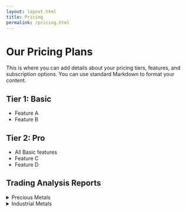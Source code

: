 ```yaml
---
layout: layout.html
title: Pricing
permalink: /pricing.html
---
```


# Our Pricing Plans

This is where you can add details about your pricing tiers, features, and subscription options. You can use standard Markdown to format your content.

## Tier 1: Basic
- Feature A
- Feature B

## Tier 2: Pro
- All Basic features
- Feature C
- Feature D

## Trading Analysis Reports
<details class="report-accordion">
  <summary>
    <span>Precious Metals</span>
  </summary>
  <div class="report-content">
    <h3>Gold</h3>
    <ul>
      <li><a href="/pricing-reports/GLDM_trading/">GLDM Trading Analysis</a></li>
      <li><a href="/pricing-reports/SGLD.L_trading/">SGLD.L Trading Analysis</a></li>
      <li><a href="/pricing-reports/2840.HK_trading/">2840.HK Trading Analysis</a></li>
    </ul>
    <h3>Silver</h3>
    <ul>
      <li><a href="/pricing-reports/slv_trading/">SLV Trading Analysis</a></li>
      <li><a href="/pricing-reports/SLVR_trading/">SLVR Trading Analysis</a></li>
      <li><a href="/pricing-reports/SSLN.L_trading/">SSLN.L Trading Analysis</a></li>
    </ul>
    <h3>Platinum</h3>
    <ul>
      <li><a href="#">ETPMPT Trading Analysis</a></li>
      <li><a href="#">SPLT Trading Analysis</a></li>
      <li><a href="#">PPLT Trading Analysis</a></li>
    </ul>
    <h3>Palladium</h3>
    <ul>
      <li><a href="#">ETPMPD Trading Analysis</a></li>
      <li><a href="#">SPAL Trading Analysis</a></li>
      <li><a href="#">PALL Trading Analysis</a></li>
    </ul>
  </div>
</details>

<details class="report-accordion">
  <summary>
    <span>Industrial Metals</span>
  </summary>
  <div class="report-content">
    <h3>Aluminium</h3>
    <ul>
        <li><a href="#">LIAL Trading Analysis</a></li>
        <li><a href="#">JJA Trading Analysis</a></li>
        <li><a href="#">1378 Trading Analysis</a></li>
    </ul>
    <h3>Steel</h3>
    <ul>
        <li><a href="#">SLX Trading Analysis</a></li>
        <li><a href="#">RARI Trading Analysis</a></li>
        <li><a href="#">FEF Trading Analysis</a></li>
    </ul>
    <h3>Lithium</h3>
    <ul>
        <li><a href="#">ACDC Trading Analysis</a></li>
        <li><a href="#">LIT Trading Analysis</a></li>
        <li><a href="#">1772 Trading Analysis</a></li>
    </ul>
    <h3>Copper</h3>
    <ul>
        <li><a href="#">WIRE Trading Analysis</a></li>
        <li><a href="#">COPX Trading Analysis</a></li>
        <li><a href="#">COPA Trading Analysis</a></li>
        <li><a href="#">2899 Trading Analysis</a></li>
    </ul>
    <h3>Cobalt</h3>
    <ul>
        <li><a href="#">CXM Trading Analysis</a></li>
        <li><a href="#">COBT Trading Analysis</a></li>
    </ul>
  </div>
</details>
